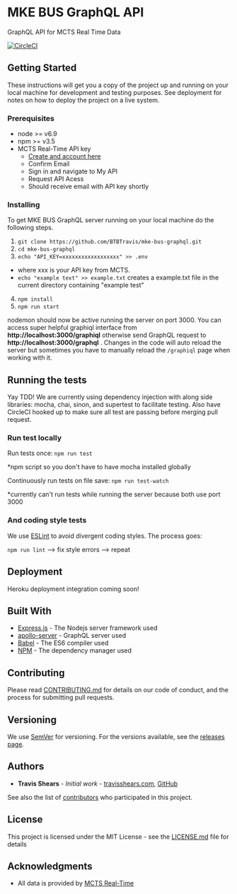 # MKE BUS GraphQL API

GraphQL API for MCTS Real Time Data


[![CircleCI](https://circleci.com/gh/BTBTravis/mke-bus-graphql.svg?style=svg)](https://circleci.com/gh/BTBTravis/mke-bus-graphql)



## Getting Started

These instructions will get you a copy of the project up and running on your local machine for development and testing purposes. See deployment for notes on how to deploy the project on a live system.

### Prerequisites

+ node >= v6.9
+ npm >= v3.5
+ MCTS Real-Time API key
  + [Create and account here](http://realtime.ridemcts.com/bustime/home.jsp)
  + Confirm Email
  + Sign in and navigate to My API 
  + Request API Acess
  + Should receive email with API key shortly


### Installing

To get MKE BUS GraphQL server running on your local machine do the following steps.

1. ```git clone https://github.com/BTBTravis/mke-bus-graphql.git```
2. ```cd mke-bus-graphql```
3. ```echo "API_KEY=xxxxxxxxxxxxxxxxxx" >> .env```
  + where xxx is your API key from MCTS.
  + ```echo "example text" >> example.txt``` creates a example.txt file in the current directory containing "example test"
4. ```npm install```
5. ```npm run start```

nodemon should now be active running the server on port 3000. You can access super helpful graphiql interface from **http://localhost:3000/graphiql** otherwise send GraphQL request to **http://localhost:3000/graphql** . Changes in the code will auto reload the server but sometimes you have to manually reload the `/graphiql` page when working with it. 

## Running the tests

Yay TDD! We are currently using dependency injection with along side libraries: mocha, chai, sinon, and supertest to facilitate testing. Also have CircleCI hooked up to make sure all test are passing before merging pull request.  

### Run test locally

Run tests once: ``` npm run test ```

*npm script so you don't have to have mocha installed globally 

Continuously run tests on file save: ```npm run test-watch``` 

*currently can't run tests while running the server because both use port 3000

### And coding style tests

We use [ESLint](https://eslint.org/) to avoid divergent coding styles. The process goes:

```npm run lint```  --> fix style errors --> repeat 

## Deployment

Heroku deployment integration coming soon!

## Built With
* [Express.js](https://expressjs.com/) - The Nodejs server  framework used
* [apollo-server](https://github.com/apollographql/apollo-server) - GraphQL server used
* [Babel](https://babeljs.io/) - The ES6 compiler used
* [NPM](https://www.npmjs.com/) - The dependency manager used

## Contributing

Please read [CONTRIBUTING.md](https://raw.githubusercontent.com/BTBTravis/mke-bus-graphql/master/CONTRIBUTING.md) for details on our code of conduct, and the process for submitting pull requests.

## Versioning

We use [SemVer](http://semver.org/) for versioning. For the versions available, see the [releases page](https://github.com/BTBTravis/mke-bus-graphql/releases). 

## Authors

* **Travis Shears** - *Initial work* - [travisshears.com](https://travisshears.com/),
[GitHub](https://github.com/BTBTravis/)

See also the list of [contributors](https://github.com/BTBTravis/mke-bus-graphql/graphs/contributors) who participated in this project.

## License

This project is licensed under the MIT License - see the [LICENSE.md](https://raw.githubusercontent.com/BTBTravis/mke-bus-graphql/master/LICENSE.md) file for details

## Acknowledgments

* All data is provided by [MCTS Real-Time](http://realtime.ridemcts.com/bustime/home.jsp)
